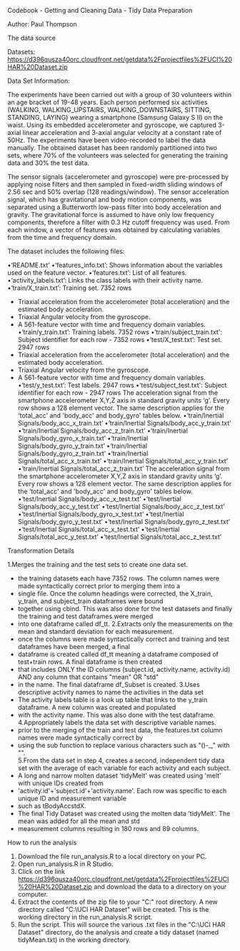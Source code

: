 Codebook - Getting and Cleaning Data - Tidy Data Preparation

Author: Paul Thompson

The data source

Datasets: https://d396qusza40orc.cloudfront.net/getdata%2Fprojectfiles%2FUCI%20HAR%20Dataset.zip

Data Set Information:

The experiments have been carried out with a group of 30 volunteers within an age bracket of 19-48 years. Each person performed six activities (WALKING, WALKING_UPSTAIRS, WALKING_DOWNSTAIRS, SITTING, STANDING, LAYING) wearing a smartphone (Samsung Galaxy S II) on the waist. Using its embedded accelerometer and gyroscope, we captured 3-axial linear acceleration and 3-axial angular velocity at a constant rate of 50Hz. The experiments have been video-recorded to label the data manually. The obtained dataset has been randomly partitioned into two sets, where 70% of the volunteers was selected for generating the training data and 30% the test data. 

The sensor signals (accelerometer and gyroscope) were pre-processed by applying noise filters and then sampled in fixed-width sliding windows of 2.56 sec and 50% overlap (128 readings/window). The sensor acceleration signal, which has gravitational and body motion components, was separated using a Butterworth low-pass filter into body acceleration and gravity. The gravitational force is assumed to have only low frequency components, therefore a filter with 0.3 Hz cutoff frequency was used. From each window, a vector of features was obtained by calculating variables from the time and frequency domain.



The dataset includes the following files:


•‘README.txt’
•‘features_info.txt’: Shows information about the variables used on the feature vector.
•‘features.txt’: List of all features.
•‘activity_labels.txt’: Links the class labels with their activity name.
•‘train/X_train.txt’: Training set. 7352 rows
 - Triaxial acceleration from the accelerometer (total acceleration) and the estimated body acceleration. 
 - Triaxial Angular velocity from the gyroscope. 
 - A 561-feature vector with time and frequency domain variables. 
•‘train/y_train.txt’: Training labels. 7352 rows
•‘train/subject_train.txt': Subject identifier for each row - 7352 rows
•‘test/X_test.txt’: Test set. 2947 rows
 - Triaxial acceleration from the accelerometer (total acceleration) and the estimated body acceleration. 
 - Triaxial Angular velocity from the gyroscope. 
 - A 561-feature vector with time and frequency domain variables. 
•‘test/y_test.txt’: Test labels. 2947 rows
•‘test/subject_test.txt': Subject identifier for each row - 2947 rows
The acceleration signal from the smartphone accelerometer X,Y,Z axis in standard gravity units ‘g’. Every row shows a 128 element vector. The same description applies for the ‘total_acc' and 'body_acc' and body_gyro' tables below. 
•‘train/Inertial Signals/body_acc_x_train.txt’
•‘train/Inertial Signals/body_acc_y_train.txt’
•‘train/Inertial Signals/body_acc_z_train.txt’
•‘train/Inertial Signals/body_gyro_x_train.txt’
•‘train/Inertial Signals/body_gyro_y_train.txt’
•‘train/Inertial Signals/body_gyro_z_train.txt’
•‘train/Inertial Signals/total_acc_x_train.txt’
•‘train/Inertial Signals/total_acc_y_train.txt’
•‘train/Inertial Signals/total_acc_z_train.txt’
The acceleration signal from the smartphone accelerometer X,Y,Z axis in standard gravity units ‘g’. Every row shows a 128 element vector. The same description applies for the ‘total_acc' and 'body_acc' and body_gyro' tables below. 
•‘test/Inertial Signals/body_acc_x_test.txt’
•‘test/Inertial Signals/body_acc_y_test.txt’
•‘test/Inertial Signals/body_acc_z_test.txt’
•‘test/Inertial Signals/body_gyro_x_test.txt’
•‘test/Inertial Signals/body_gyro_y_test.txt’
•‘test/Inertial Signals/body_gyro_z_test.txt’
•‘test/Inertial Signals/total_acc_x_test.txt’
•‘test/Inertial Signals/total_acc_y_test.txt’
•‘test/Inertial Signals/total_acc_z_test.txt’

Transformation Details

1.Merges the training and the test sets to create one data set.
- the training datasets each have 7352 rows.  The column names were made syntactically correct prior to merging them into a 
- single file.  Once the column headings were corrected, the X_train, y_train, and subject_train dataframes were bound
- together using cbind.  This was also done for the test datasets and finally the training and test dataframes were merged
- into one dataframe called df_tt.
2.Extracts only the measurements on the mean and standard deviation for each measurement.
- once the columns were made syntactically correct and training and test dataframes have been merged, a final
- dataframe is created called df_tt meaning a dataframe composed of test+train rows.  A final dataframe is then created
- that includes ONLY the ID columns (subject.id, activity.name, activity.id) AND any column that contains "mean" OR "std"
- in the name.  The final dataframe df_Subset is created.
3.Uses descriptive activity names to name the activities in the data set
- The activity labels table is a look up table that links to the y_train dataframe.  A new column was created and populated
- with the activity name.  This was also done with the test dataframe.
4.Appropriately labels the data set with descriptive variable names. 
- prior to the merging of the train and test data, the features.txt column names were made syntactically correct by 
- using the sub function to replace various characters such as "()-_," with "".  
5.From the data set in step 4, creates a second, independent tidy data set with the average of each variable for each activity and each subject.
- A long and narrow molten dataset 'tidyMelt' was created using 'melt' with unique IDs created from
- 'activity.id'+'subject.id'+'activity.name'.  Each row was specific to each unique ID and measurement variable 
- such as tBodyAccstdX.  
- The final Tidy Dataset was created using the molten data 'tidyMelt'.  The mean was added for all the mean and std
- measurement columns resulting in 180 rows and 89 columns.

How to run the analysis

1. Download the file run_analysis.R to a local directory on your PC.
2. Open run_analysis.R in R Studio.
3. Click on the link https://d396qusza40orc.cloudfront.net/getdata%2Fprojectfiles%2FUCI%20HAR%20Dataset.zip and download the data to a directory on your computer.
4. Extract the contents of the zip file to your "C:\" root directory.  A new directory called "C:\UCI HAR Dataset" will be created.  This is the working directory in the run_analysis.R script.
5. Run the script. This will source the various .txt files in the "C:\UCI HAR Dataset" directory, do the analysis and create a tidy dataset (named tidyMean.txt) in the working directory.

